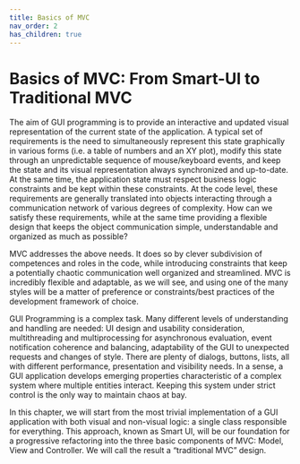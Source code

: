 ```yaml
---
title: Basics of MVC
nav_order: 2
has_children: true
---
```

# Basics of MVC: From Smart-UI to Traditional MVC

The aim of GUI programming is to provide an interactive and updated visual
representation of the current state of the application. A typical set of
requirements is the need to simultaneously represent this state graphically in
various forms (i.e. a table of numbers and an XY plot), modify this state
through an unpredictable sequence of mouse/keyboard events, and keep the state
and its visual representation always synchronized and up-to-date. At the same
time, the application state must respect business logic constraints and be kept
within these constraints. At the code level, these requirements are generally
translated into objects interacting through a communication network of various
degrees of complexity. How can we satisfy these requirements, while at the same
time providing a flexible design that keeps the object communication simple,
understandable and organized as much as possible?

MVC addresses the above needs. It does so by clever subdivision of competences
and roles in the code, while introducing constraints that keep a potentially
chaotic communication well organized and streamlined. MVC is incredibly
flexible and adaptable, as we will see, and using one of the many styles will
be a matter of preference or constraints/best practices of the development
framework of choice. 

GUI Programming is a complex task. Many different levels of understanding 
and handling are needed: UI design and usability consideration,
multithreading and multiprocessing for asynchronous evaluation, 
event notification coherence and balancing, adaptability of the GUI
to unexpected requests and changes of style. There are plenty of 
dialogs, buttons, lists, all with different performance, presentation and
visibility needs. In a sense, a GUI application develops emerging
properties characteristic of a complex system where multiple entities
interact. Keeping this system under strict control is the only
way to maintain chaos at bay. 

In this chapter, we will start from the most trivial implementation
of a GUI application with both visual and non-visual logic: a single class
responsible for everything. This approach, known as Smart UI, will be our 
foundation for a progressive refactoring into the three basic components 
of MVC: Model, View and Controller. We will call the result a “traditional MVC” 
design.


